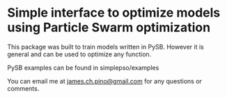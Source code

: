# Simple interface to optimize models using Particle Swarm optimization
 
 This package was built to train models written in PySB. However it is general and can be used to optimize any function.
 
 PySB examples can be found in simplepso/examples
 



You can email me at james.ch.pino@gmail.com for any questions or comments.




